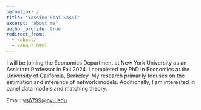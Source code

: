 ```yaml
---
permalink: /
title: "Yassine Sbai Sassi"
excerpt: "About me"
author_profile: true
redirect_from: 
  - /about/
  - /about.html
---
```


I will be joining the Economics Department at New York University as an Assistant Professor in Fall 2024. I completed my PhD in Economics at the University of California, Berkeley. My research primarily focuses on the estimation and inference of network models. Additionally, I am interested in panel data models and matching theory.

Email: [ys6799@nyu.edu](mailto:ys6799@nyu.edu)


